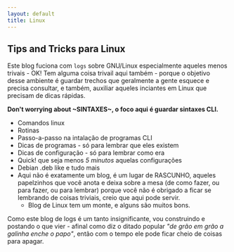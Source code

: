 ```yaml
---
layout: default
title: Linux
---
```

## Tips and Tricks para Linux 

Este blog fuciona com `logs` sobre GNU/Linux especialmente aqueles menos trivais - OK! Tem alguma coisa trivail aqui também - porque o objetivo desse ambiente é guardar trechos que geralmente a gente esquece e precisa consultar, e também, auxiliar aqueles inciantes em Linux que precisam de dicas rápidas.

**Don't worrying about ~SINTAXES~, o foco aqui é guardar sintaxes CLI.**

- Comandos linux
- Rotinas
- Passo-a-passo na intalação de programas CLI
- Dicas de programas - só para lembrar que eles existem 
- Dicas de configuração - só para lembrar como era
- Quick! que seja menos *5 minutos* aquelas configurações
- Debian .deb like e tudo mais
- Aqui não é exatamente um blog, é um lugar de RASCUNHO, aqueles papelzinhos que você anota e deixa sobre a mesa (de como fazer, ou para fazer, ou para lembrar) porque você não é obrigado a ficar se lembrando de coisas triviais, creio que aqui pode servir. 
	- Blog de Linux tem um monte, e alguns são muitos bons. 

Como este blog de logs é um tanto insignificante, vou construindo e postando o que vier - afinal como diz o ditado popular *"de grão em grão a galinha enche o papo"*, então com o tempo ele pode ficar cheio de coisas para apagar.  
